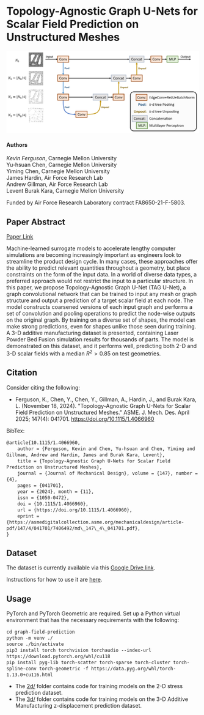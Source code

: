 # Topology-Agnostic Graph U-Nets for Scalar Field Prediction on Unstructured Meshes

![Neural network architecture showing convolution and pooling steps on increasingly coarse graphs, and then back up to the original resolution. Skip connections concatenate features from one side to the other. An MLP makes the final nodewise predictions.](tagunet-architecture.png)

#### Authors
_Kevin Ferguson_, Carnegie Mellon University  
Yu-hsuan Chen, Carnegie Mellon University   
Yiming Chen, Carnegie Mellon University   
James Hardin, Air Force Research Lab  
Andrew Gillman, Air Force Research Lab  
Levent Burak Kara, Carnegie Mellon University  

Funded by Air Force Research Laboratory contract FA8650-21-F-5803.


## Paper Abstract

[Paper Link](https://asmedigitalcollection.asme.org/mechanicaldesign/article/147/4/041701/1207430/Topology-Agnostic-Graph-U-Nets-for-Scalar-Field)

Machine-learned surrogate models to accelerate lengthy computer simulations are becoming increasingly important as engineers look to streamline the product design cycle. In many cases, these approaches offer the ability to predict relevant quantities throughout a geometry, but place constraints on the form of the input data. In a world of diverse data types, a preferred approach would not restrict the input to a particular structure. In this paper, we propose Topology-Agnostic Graph U-Net (TAG U-Net), a graph convolutional network that can be trained to input any mesh or graph structure and output a prediction of a target scalar field at each node. The model constructs coarsened versions of each input graph and performs a set of convolution and pooling operations to predict the node-wise outputs on the original graph. By training on a diverse set of shapes, the model can make strong predictions, even for shapes unlike those seen during training. A 3-D additive manufacturing dataset is presented, containing Laser Powder Bed Fusion simulation results for thousands of parts. The model is demonstrated on this dataset, and it performs well, predicting both 2-D and 3-D scalar fields with a median $R^2 > 0.85$ on test geometries. 


## Citation

Consider citing the following:  

- Ferguson, K., Chen, Y., Chen, Y., Gillman, A., Hardin, J., and Burak Kara, L. (November 18, 2024). "Topology-Agnostic Graph U-Nets for Scalar Field Prediction on Unstructured Meshes." ASME. J. Mech. Des. April 2025; 147(4): 041701. https://doi.org/10.1115/1.4066960

BibTex:
```
@article{10.1115/1.4066960,
    author = {Ferguson, Kevin and Chen, Yu-hsuan and Chen, Yiming and Gillman, Andrew and Hardin, James and Burak Kara, Levent},
    title = {Topology-Agnostic Graph U-Nets for Scalar Field Prediction on Unstructured Meshes},
    journal = {Journal of Mechanical Design}, volume = {147}, number = {4},
    pages = {041701},
    year = {2024}, month = {11},
    issn = {1050-0472},
    doi = {10.1115/1.4066960},
    url = {https://doi.org/10.1115/1.4066960},
    eprint = {https://asmedigitalcollection.asme.org/mechanicaldesign/article-pdf/147/4/041701/7406492/md\_147\_4\_041701.pdf},
}
```


## Dataset
The dataset is currently available via this [Google Drive link](https://drive.google.com/file/d/1cWVClc2hmC7Zvb24OqYGH0fYzAzErq1a/view?usp=sharing).  

Instructions for how to use it are [here](3d/README.md).



## Usage

PyTorch and PyTorch Geometric are required.
Set up a Python virtual environment that has the necessary requirements with the following:
```
cd graph-field-prediction
python -m venv ./
source ./bin/activate
pip3 install torch torchvision torchaudio --index-url https://download.pytorch.org/whl/cu118
pip install pyg-lib torch-scatter torch-sparse torch-cluster torch-spline-conv torch-geometric -f https://data.pyg.org/whl/torch-1.13.0+cu116.html
```

- The [2d/](2d/) folder contains code for training models on the 2-D stress prediction dataset.
- The [3d/](3d/) folder contains code for training models on the 3-D Additive Manufacturing z-displacement prediction dataset.
